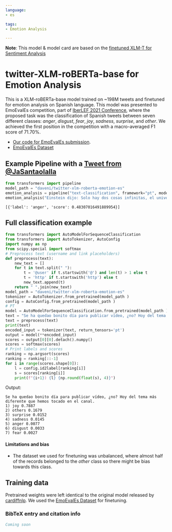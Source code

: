 ```yaml
---
language: 
- es

tags:
- Emotion Analysis

---
```


**Note**: This model & model card are based on the [finetuned XLM-T for Sentiment Analysis](https://huggingface.co/cardiffnlp/twitter-xlm-roberta-base-sentiment)

# twitter-XLM-roBERTa-base for Emotion Analysis
This is a XLM-roBERTa-base model trained on ~198M tweets and finetuned for emotion analysis on Spanish language. This model was presented to EmoEvalEs competition, part of [IberLEF 2021 Conference](https://sites.google.com/view/iberlef2021/), where the proposed task was the classification of Spanish tweets between seven different classes: *anger*, *disgust*, *fear*, *joy*, *sadness*, *surprise*, and *other*. We achieved the first position in the competition with a macro-averaged F1 score of 71.70%. 
- [Our code for EmoEvalEs submission](https://github.com/gsi-upm/emoevales-iberlef2021).
- [EmoEvalEs Dataset](https://github.com/pendrag/EmoEvalEs)
## Example Pipeline with a [Tweet from @JaSantaolalla](https://twitter.com/JaSantaolalla/status/1398383243645177860)
```python
from transformers import pipeline
model_path = "daveni/twitter-xlm-roberta-emotion-es"
emotion_analysis = pipeline("text-classification", framework="pt", model=model_path, tokenizer=model_path)
emotion_analysis("Einstein dijo: Solo hay dos cosas infinitas, el universo y los pinches anuncios de bitcoin en Twitter. Paren ya carajo aaaaaaghhgggghhh me quiero murir")
```
```
[{'label': 'anger', 'score': 0.48307016491889954}]
```
## Full classification example
```python
from transformers import AutoModelForSequenceClassification
from transformers import AutoTokenizer, AutoConfig
import numpy as np
from scipy.special import softmax
# Preprocess text (username and link placeholders)
def preprocess(text):
    new_text = []
    for t in text.split(" "):
        t = '@user' if t.startswith('@') and len(t) > 1 else t
        t = 'http' if t.startswith('http') else t
        new_text.append(t)
    return " ".join(new_text)
model_path = "daveni/twitter-xlm-roberta-emotion-es"
tokenizer = AutoTokenizer.from_pretrained(model_path )
config = AutoConfig.from_pretrained(model_path )
# PT
model = AutoModelForSequenceClassification.from_pretrained(model_path )
text = "Se ha quedao bonito día para publicar vídeo, ¿no? Hoy del tema más diferente que hemos tocado en el canal."
text = preprocess(text)
print(text)
encoded_input = tokenizer(text, return_tensors='pt')
output = model(**encoded_input)
scores = output[0][0].detach().numpy()
scores = softmax(scores)
# Print labels and scores
ranking = np.argsort(scores)
ranking = ranking[::-1]
for i in range(scores.shape[0]):
    l = config.id2label[ranking[i]]
    s = scores[ranking[i]]
    print(f"{i+1}) {l} {np.round(float(s), 4)}")
```
Output: 

```
Se ha quedao bonito día para publicar vídeo, ¿no? Hoy del tema más diferente que hemos tocado en el canal.
1) joy 0.7887
2) others 0.1679
3) surprise 0.0152
4) sadness 0.0145
5) anger 0.0077
6) disgust 0.0033
7) fear 0.0027
```

#### Limitations and bias

- The dataset we used for finetuning was unbalanced, where almost half of the records belonged to the *other* class so there might be bias towards this class.


## Training data

Pretrained weights were left identical to the original model released by [cardiffnlp](https://huggingface.co/cardiffnlp/twitter-xlm-roberta-base). We used the [EmoEvalEs Dataset](https://github.com/pendrag/EmoEvalEs) for finetuning.

### BibTeX entry and citation info

```bibtex
Coming soon
```